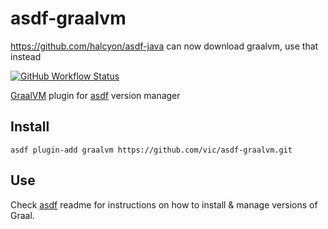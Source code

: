 # asdf-graalvm

https://github.com/halcyon/asdf-java can now download graalvm, use that instead

[![GitHub Workflow Status](https://img.shields.io/github/workflow/status/vic/asdf-graalvm/plugin-test?style=flat-square)](https://github.com/vic/asdf-graalvm/actions)

[GraalVM](https://www.graalvm.org/) plugin for [asdf](https://github.com/asdf-vm/asdf) version manager

## Install

```shell
asdf plugin-add graalvm https://github.com/vic/asdf-graalvm.git
```

## Use

Check [asdf](https://github.com/asdf-vm/asdf) readme for instructions on how to install & manage versions of Graal.


